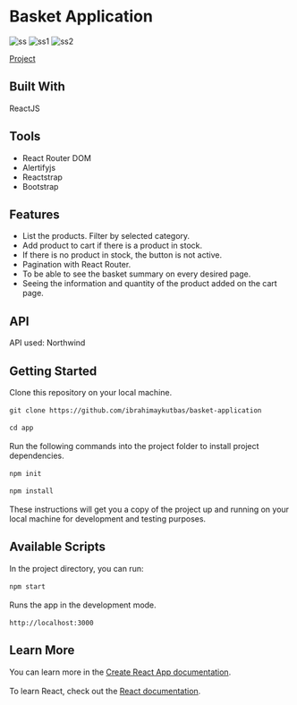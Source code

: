 # Basket Application
![ss](https://user-images.githubusercontent.com/80921107/134781801-997bd9e9-dd60-4323-8b3b-dfeae2635970.png)
![ss1](https://user-images.githubusercontent.com/80921107/134781409-4bcd0402-a7d9-446e-bfa4-0cd49e75325a.png)
![ss2](https://user-images.githubusercontent.com/80921107/134781808-8f0693ed-c740-4274-b64e-da9ca241b2f4.png)

[Project](https://northwind-app-db0c4.web.app/)
## Built With
ReactJS
## Tools
- React Router DOM
- Alertifyjs
- Reactstrap
- Bootstrap
## Features
- List the products. Filter by selected category.
- Add product to cart if there is a product in stock.
- If there is no product in stock, the button is not active.
- Pagination with React Router.
- To be able to see the basket summary on every desired page.
- Seeing the information and quantity of the product added on the cart page.
## API
API used: Northwind
## Getting Started
Clone this repository on your local machine.<br/><br/>
`git clone https://github.com/ibrahimaykutbas/basket-application`<br/><br/>
`cd app`<br/><br/>
Run the following commands into the project folder to install project dependencies.<br/><br/>
`npm init`<br/><br/>
`npm install`<br/><br/>
These instructions will get you a copy of the project up and running on your local machine for development and testing purposes.
## Available Scripts
In the project directory, you can run: <br/><br/>
`npm start`<br/><br/>
Runs the app in the development mode.<br/><br/>
`http://localhost:3000`
## Learn More
You can learn more in the [Create React App documentation](https://create-react-app.dev/docs/getting-started/).<br/><br/>
To learn React, check out the [React documentation](https://reactjs.org/).
